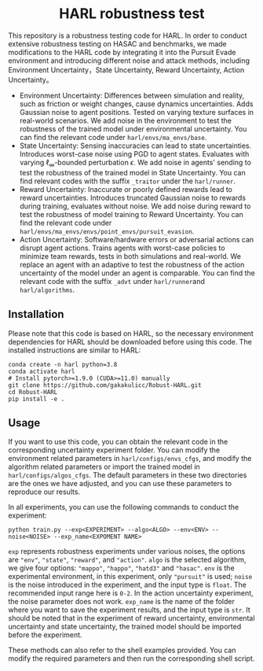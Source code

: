 <h1 align="center"> HARL robustness test </h1>

This repository is a robustness testing code for HARL. In order to conduct extensive robustness testing on HASAC and benchmarks, we made modifications to the HARL code by integrating it into the Pursuit Evade environment and introducing different noise and attack methods, including Environment Uncertainty，State Uncertainty, Reward Uncertainty, Action Uncertainty。
- Environment Uncertainty: Differences between simulation and reality, such as friction or weight changes, cause dynamics uncertainties. Adds Gaussian noise to agent positions. Tested on varying texture surfaces in real-world scenarios. We add noise in the environment to test the robustness of the trained model under environmental uncertainty. You can find the relevant code under `harl/envs/ma_envs/base`.
- State Uncertainty: Sensing inaccuracies can lead to state uncertainties. Introduces worst-case noise using PGD to agent states. Evaluates with varying $\ell_\infty$-bounded perturbation $\epsilon$. We add noise in agents' sending to test the robustness of the trained model in State Uncertainty. You can find relevant codes with the suffix `_traitor` under the `harl/runner`.
- Reward Uncertainty: Inaccurate or poorly defined rewards lead to reward uncertainties. Introduces truncated Gaussian noise to rewards during training, evaluates without noise. We add noise during reward to test the robustness of model training to Reward Uncertainty. You can find the relevant code under `harl/envs/ma_envs/envs/point_envs/pursuit_evasion`.
- Action Uncertainty: Software/hardware errors or adversarial actions can disrupt agent actions. Trains agents with worst-case policies to minimize team rewards, tests in both simulations and real-world. We replace an agent with an adaptive to test the robustness of the action uncertainty of the model under an agent is comparable. You can find the relevant code with the suffix `_advt` under `harl/runner`and `harl/algorithms`.

## Installation
Please note that this code is based on HARL, so the necessary environment dependencies for HARL should be downloaded before using this code. The installed instructions are similar to HARL:
```shell
conda create -n harl python=3.8
conda activate harl
# Install pytorch>=1.9.0 (CUDA>=11.0) manually
git clone https://github.com/gakakulicc/Robust-HARL.git
cd Robust-HARL
pip install -e .
```

## Usage
If you want to use this code, you can obtain the relevant code in the corresponding uncertainty experiment folder. You can modify the environment related parameters in `harl/configs/envs_cfgs`, and modify the algorithm related parameters or import the trained model in `harl/configs/algos_cfgs`. The default parameters in these two directories are the ones we have adjusted, and you can use these parameters to reproduce our results. 

In all experiments, you can use the following commands to conduct the experiment: 
```shell
python train.py --exp<EXPERIMENT> --algo<ALGO> --env<ENV> --noise<NOISE> --exp_name<EXPOMENT NAME> 
```
`exp` represents robustness experiments under various noises, the options are `"env"`, `"state"`, `"reward"`, and `"action"`. `algo` is the selected algorithm, we give four options: `"mappo"`, `"happo"`, `"hatd3"` and `"hasac"`. `env` is the experimental environment, in this experiment, only `"pursuit"` is used; `noise` is the noise introduced in the experiment, and the input type is `float`. The recommended input range here is `0-2`. In the action uncertainty experiment, the noise parameter does not work. `exp_name` is the name of the folder where you want to save the experiment results, and the input type is `str`.
It should be noted that in the experiment of reward uncertainty, environmental uncertainty and state uncertainty, the trained model should be imported before the experiment. 

These methods can also refer to the shell examples provided. You can modify the required parameters and then run the corresponding shell script.
